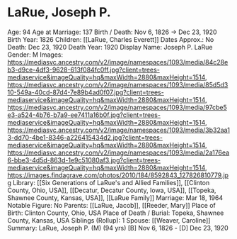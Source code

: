 # LaRue, Joseph P.

Age: 94
Age at Marriage: 137
Birth / Death: Nov 6, 1826 → Dec 23, 1920
Birth Year: 1826
Children: [[LaRue, Charles Everett]]
Dates Approx.: No
Death: Dec 23, 1920
Death Year: 1920
Display Name: Joseph P. LaRue
Gender: M
Images: https://mediasvc.ancestry.com/v2/image/namespaces/1093/media/84c28eb3-d9ce-4df3-9628-613f084fc0ff.jpg?client=trees-mediaservice&imageQuality=hq&maxWidth=2880&maxHeight=1514, https://mediasvc.ancestry.com/v2/image/namespaces/1093/media/85d5d310-549a-40cd-87d4-7e89b4ad0f07.jpg?client=trees-mediaservice&imageQuality=hq&maxWidth=2880&maxHeight=1514, https://mediasvc.ancestry.com/v2/image/namespaces/1093/media/97cbe5e3-a524-4b76-b7a9-ee7411a16b0f.jpg?client=trees-mediaservice&imageQuality=hq&maxWidth=2880&maxHeight=1514, https://mediasvc.ancestry.com/v2/image/namespaces/1093/media/3b32aa13-dd70-4be1-8346-a226415434d2.jpg?client=trees-mediaservice&imageQuality=hq&maxWidth=2880&maxHeight=1514, https://mediasvc.ancestry.com/v2/image/namespaces/1093/media/2a176ea6-bbe3-4d5d-863d-1e9c51080af3.jpg?client=trees-mediaservice&imageQuality=hq&maxWidth=2880&maxHeight=1514, https://images.findagrave.com/photos/2010/184/8592843_127826810779.jpg
Library: [[Six Generations of LaRue's and Allied Families]], [[Clinton County, Ohio, USA]], [[Decatur, Decatur County, Iowa, USA]], [[Topeka, Shawnee County, Kansas, USA]], [[LaRue Family]]
Marriage: Mar 18, 1964
Notable Figure: No
Parents: [[LaRue, Jacob]], [[Reeder, Mary]]
Place of Birth: Clinton County, Ohio, USA
Place of Death / Burial: Topeka, Shawnee County, Kansas, USA
Siblings (Rollup): 1
Spouse: [[Weaver, Caroline]]
Summary: LaRue, Joseph P. (M) (94 yrs)
[B] Nov 6, 1826 - [D] Dec 23, 1920